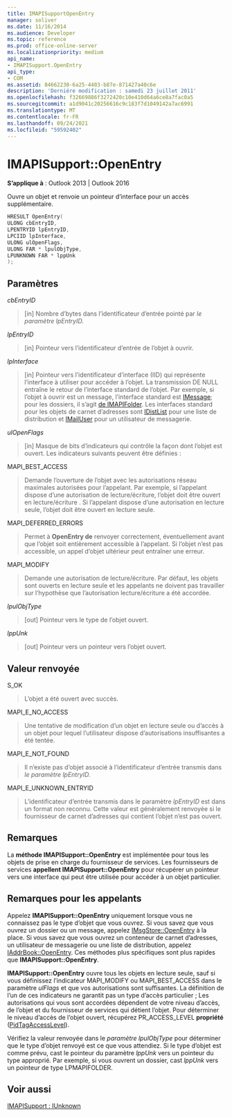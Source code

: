 ```yaml
---
title: IMAPISupportOpenEntry
manager: soliver
ms.date: 11/16/2014
ms.audience: Developer
ms.topic: reference
ms.prod: office-online-server
ms.localizationpriority: medium
api_name:
- IMAPISupport.OpenEntry
api_type:
- COM
ms.assetid: 84662230-6a25-4403-b87e-871427a40c6e
description: 'Derniére modification : samedi 23 juillet 2011'
ms.openlocfilehash: f32669886f3272420c10e410d64a6ce8a7fac0a5
ms.sourcegitcommit: a1d9041c20256616c9c183f7d1049142a7ac6991
ms.translationtype: MT
ms.contentlocale: fr-FR
ms.lasthandoff: 09/24/2021
ms.locfileid: "59592402"
---
```

# <a name="imapisupportopenentry"></a>IMAPISupport::OpenEntry

  
  
**S’applique à** : Outlook 2013 | Outlook 2016 
  
Ouvre un objet et renvoie un pointeur d’interface pour un accès supplémentaire. 
  
```cpp
HRESULT OpenEntry(
ULONG cbEntryID,
LPENTRYID lpEntryID,
LPCIID lpInterface,
ULONG ulOpenFlags,
ULONG FAR * lpulObjType,
LPUNKNOWN FAR * lppUnk
);
```

## <a name="parameters"></a>Paramètres

 _cbEntryID_
  
> [in] Nombre d’bytes dans l’identificateur d’entrée pointé par _le paramètre lpEntryID._ 
    
 _lpEntryID_
  
> [in] Pointeur vers l’identificateur d’entrée de l’objet à ouvrir.
    
 _lpInterface_
  
> [in] Pointeur vers l’identificateur d’interface (IID) qui représente l’interface à utiliser pour accéder à l’objet. La transmission DE NULL entraîne le retour de l’interface standard de l’objet. Par exemple, si l’objet à ouvrir est un message, l’interface standard est [IMessage](imessageimapiprop.md); pour les dossiers, il s’agit [de IMAPIFolder](imapifolderimapicontainer.md). Les interfaces standard pour les objets de carnet d’adresses sont [IDistList](idistlistimapicontainer.md) pour une liste de distribution et [IMailUser](imailuserimapiprop.md) pour un utilisateur de messagerie. 
    
 _ulOpenFlags_
  
> [in] Masque de bits d’indicateurs qui contrôle la façon dont l’objet est ouvert. Les indicateurs suivants peuvent être définies :
    
MAPI_BEST_ACCESS 
  
> Demande l’ouverture de l’objet avec les autorisations réseau maximales autorisées pour l’appelant. Par exemple, si l’appelant dispose d’une autorisation de lecture/écriture, l’objet doit être ouvert en lecture/écriture . Si l’appelant dispose d’une autorisation en lecture seule, l’objet doit être ouvert en lecture seule. 
    
MAPI_DEFERRED_ERRORS 
  
> Permet à **OpenEntry de** renvoyer correctement, éventuellement avant que l’objet soit entièrement accessible à l’appelant. Si l’objet n’est pas accessible, un appel d’objet ultérieur peut entraîner une erreur. 
    
MAPI_MODIFY 
  
> Demande une autorisation de lecture/écriture. Par défaut, les objets sont ouverts en lecture seule et les appelants ne doivent pas travailler sur l’hypothèse que l’autorisation lecture/écriture a été accordée. 
    
 _lpulObjType_
  
> [out] Pointeur vers le type de l’objet ouvert.
    
 _lppUnk_
  
> [out] Pointeur vers un pointeur vers l’objet ouvert.
    
## <a name="return-value"></a>Valeur renvoyée

S_OK 
  
> L’objet a été ouvert avec succès.
    
MAPI_E_NO_ACCESS 
  
> Une tentative de modification d’un objet en lecture seule ou d’accès à un objet pour lequel l’utilisateur dispose d’autorisations insuffisantes a été tentée.
    
MAPI_E_NOT_FOUND 
  
> Il n’existe pas d’objet associé à l’identificateur d’entrée transmis dans _le paramètre lpEntryID._ 
    
MAPI_E_UNKNOWN_ENTRYID 
  
> L’identificateur d’entrée transmis dans le paramètre  _lpEntryID_ est dans un format non reconnu. Cette valeur est généralement renvoyée si le fournisseur de carnet d’adresses qui contient l’objet n’est pas ouvert. 
    
## <a name="remarks"></a>Remarques

La **méthode IMAPISupport::OpenEntry** est implémentée pour tous les objets de prise en charge du fournisseur de services. Les fournisseurs de services **appellent IMAPISupport::OpenEntry** pour récupérer un pointeur vers une interface qui peut être utilisée pour accéder à un objet particulier. 
  
## <a name="notes-to-callers"></a>Remarques pour les appelants

Appelez **IMAPISupport::OpenEntry** uniquement lorsque vous ne connaissez pas le type d’objet que vous ouvrez. Si vous savez que vous ouvrez un dossier ou un message, appelez [IMsgStore::OpenEntry](imsgstore-openentry.md) à la place. Si vous savez que vous ouvrez un conteneur de carnet d’adresses, un utilisateur de messagerie ou une liste de distribution, appelez [IAddrBook::OpenEntry](iaddrbook-openentry.md). Ces méthodes plus spécifiques sont plus rapides que **IMAPISupport::OpenEntry**. 
  
 **IMAPISupport::OpenEntry** ouvre tous les objets en lecture seule, sauf si vous définissez l’indicateur MAPI_MODIFY ou MAPI_BEST_ACCESS dans le paramètre  _ulFlags_ et que vos autorisations sont suffisantes. La définition de l’un de ces indicateurs ne garantit pas un type d’accès particulier ; Les autorisations qui vous sont accordées dépendent de votre niveau d’accès, de l’objet et du fournisseur de services qui détient l’objet. Pour déterminer le niveau d’accès de l’objet ouvert, récupérez PR_ACCESS_LEVEL **propriété** ([PidTagAccessLevel](pidtagaccesslevel-canonical-property.md)).
  
Vérifiez la valeur renvoyée dans le  _paramètre lpulObjType_ pour déterminer que le type d’objet renvoyé est ce que vous attendiez. Si le type d’objet est comme prévu, cast le pointeur du paramètre  _lppUnk_ vers un pointeur du type approprié. Par exemple, si vous ouvrent un dossier, cast  _lppUnk_ vers un pointeur de type LPMAPIFOLDER. 
  
## <a name="see-also"></a>Voir aussi



[IMAPISupport : IUnknown](imapisupportiunknown.md)

